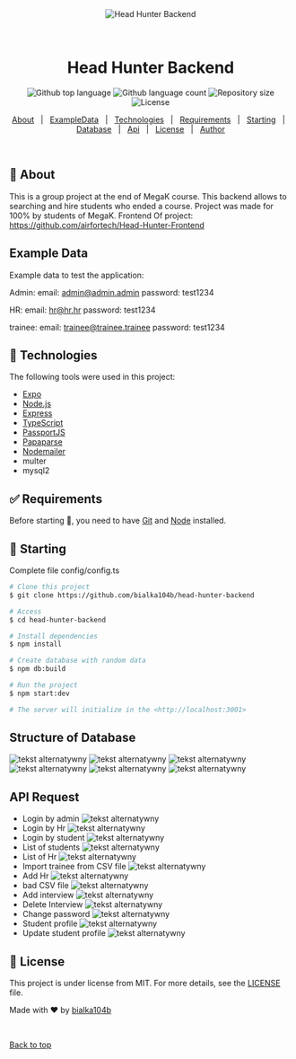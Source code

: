 <div align="center" id="top">
  <img src="./.github/app.gif" alt="Head Hunter Backend" />

  &#xa0;

  <!-- <a href="https://headhunterbackend.netlify.app">Demo</a> -->
</div>

<h1 align="center">Head Hunter Backend</h1>

<p align="center">
  <img alt="Github top language" src="https://img.shields.io/github/languages/top/bialka104b/head-hunter-backend?color=56BEB8">

  <img alt="Github language count" src="https://img.shields.io/github/languages/count/bialka104b/head-hunter-backend?color=56BEB8">

  <img alt="Repository size" src="https://img.shields.io/github/repo-size/bialka104b/head-hunter-backend?color=56BEB8">

  <img alt="License" src="https://img.shields.io/github/license/bialka104b/head-hunter-backend?color=56BEB8">

  <!-- <img alt="Github issues" src="https://img.shields.io/github/issues/bialka104b/head-hunter-backend?color=56BEB8" /> -->

  <!-- <img alt="Github forks" src="https://img.shields.io/github/forks/bialka104b/head-hunter-backend?color=56BEB8" /> -->

  <!-- <img alt="Github stars" src="https://img.shields.io/github/stars/bialka104b/head-hunter-backend?color=56BEB8" /> -->
</p>

<!-- Status -->

<!-- <h4 align="center">
	🚧  Head Hunter Backend 🚀 Under construction...  🚧
</h4>

<hr> -->

<p align="center">
  <a href="#dart-about">About</a> &#xa0; | &#xa0;
  <a href="#example-data">ExampleData</a> &#xa0; | &#xa0;
  <a href="#rocket-technologies">Technologies</a> &#xa0; | &#xa0;
  <a href="#white_check_mark-requirements">Requirements</a> &#xa0; | &#xa0;
  <a href="#checkered_flag-starting">Starting</a> &#xa0; | &#xa0;
  <a href="#structure-of-database">Database</a> &#xa0; | &#xa0;
  <a href="#api-request">Api</a> &#xa0; | &#xa0;
  <a href="#memo-license">License</a> &#xa0; | &#xa0;
  <a href="https://github.com/bialka104b" target="_blank">Author</a>
</p>

<br>

## :dart: About ##

This is a group project at the end of MegaK course. This backend allows to searching and hire students who ended a course. Project was made for 100% by students of MegaK.
Frontend Of project: https://github.com/airfortech/Head-Hunter-Frontend

## Example Data ##

Example data to test the application:

Admin:
	email: admin@admin.admin
	password: test1234

HR:
email: hr@hr.hr
password: test1234

trainee:
email: trainee@trainee.trainee
password: test1234

## :rocket: Technologies ##

The following tools were used in this project:

- [Expo](https://expo.io/)
- [Node.js](https://nodejs.org/en/)
- [Express](https://expressjs.com/)
- [TypeScript](https://www.typescriptlang.org/)
- [PassportJS](https://www.passportjs.org/)
- [Papaparse](https://www.papaparse.com/)
- [Nodemailer](https://nodemailer.com/about/)
- multer
- mysql2

## :white_check_mark: Requirements ##

Before starting :checkered_flag:, you need to have [Git](https://git-scm.com) and [Node](https://nodejs.org/en/) installed.

## :checkered_flag: Starting ##

Complete file config/config.ts

```bash
# Clone this project
$ git clone https://github.com/bialka104b/head-hunter-backend

# Access
$ cd head-hunter-backend

# Install dependencies
$ npm install

# Create database with random data
$ npm db:build

# Run the project
$ npm start:dev

# The server will initialize in the <http://localhost:3001>
```

## Structure of Database

![tekst alternatywny](images/db/tabele.PNG)
![tekst alternatywny](images/db/hr_profile.PNG)
![tekst alternatywny](images/db/interviews.PNG)
![tekst alternatywny](images/db/trainee_profiles.PNG)
![tekst alternatywny](images/db/trainee_score.PNG)
![tekst alternatywny](images/db/users.PNG)

## API Request
 - Login by admin
   ![tekst alternatywny](images/loginAdmin.PNG)
 - Login by Hr
   ![tekst alternatywny](images/loginHR.PNG)
 - Login by student
   ![tekst alternatywny](images/loginTrainee.PNG)
 - List of students
   ![tekst alternatywny](images/traineeList.PNG)
 - List of Hr
   ![tekst alternatywny](images/hrList.PNG)
 - Import trainee from CSV file
   ![tekst alternatywny](images/importTraineeFromCsvFile.PNG)
 - Add Hr
   ![tekst alternatywny](images/addHR.PNG)
 - bad CSV file
   ![tekst alternatywny](images/badCsvFile.PNG)
 - Add interview
   ![tekst alternatywny](images/addInterview.PNG)
 - Delete Interview
   ![tekst alternatywny](images/deleteInterview.PNG)
 - Change password
   ![tekst alternatywny](images/changePassword.PNG)
 - Student profile
   ![tekst alternatywny](images/traineeProfile.PNG)
 - Update student profile
   ![tekst alternatywny](images/updateTraineeProfile.PNG)

## :memo: License ##

This project is under license from MIT. For more details, see the [LICENSE](LICENSE.md) file.


Made with :heart: by <a href="https://github.com/bialka104b" target="_blank">bialka104b</a>

&#xa0;

<a href="#top">Back to top</a>
